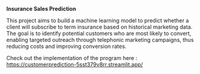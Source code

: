**Insurance Sales Prediction**

This project aims to build a machine learning model to predict whether a client will subscribe to term insurance based on historical marketing data. The goal is to identify potential customers who are most likely to convert, enabling targeted outreach through telephonic marketing campaigns, thus reducing costs and improving conversion rates.

Check out the implementation of the program here :
https://customerprediction-5sst379v8rr.streamlit.app/
